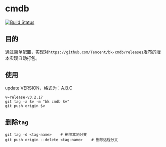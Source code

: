 # cmdb

[![Build Status](https://travis-ci.org/xiexianbin/cmdb-x.svg?branch=master)](https://travis-ci.org/xiexianbin/cmdb-x)

## 目的

通过简单配置，实现对`https://github.com/Tencent/bk-cmdb/releases`发布的版本实现自动打包。

## 使用

update VERSION，格式为：A.B.C


```
v=release-v3.2.17
git tag -a $v -m "bk cmdb $v"
git push origin $v
```

## 删除`tag`

```
git tag -d <tag-name>    # 删除本地分支
git push origin --delete <tag-name>    # 删除远程分支
```
